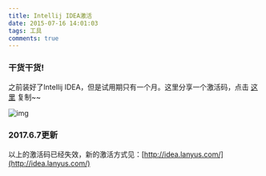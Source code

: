 ```yaml
---
title: Intellij IDEA激活
date: 2015-07-16 14:01:03
tags: 工具
comments: true
---
```


### 干货干货!
之前装好了Intellij IDEA，但是试用期只有一个月。这里分享一个激活码，点击 [这里](http://qiniu.vibexie.com/blog/intellij-idea-code.html) 复制~~

![img](http://qiniu.vibexie.com/blog/intellij-idea.png?imageView2/2/w/600)

### 2017.6.7更新
以上的激活码已经失效，新的激活方式见：[http://idea.lanyus.com/](http://idea.lanyus.com/)